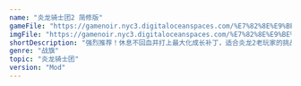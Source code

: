 ```yaml
---
name: "炎龙骑士团2 简修版"
gameFile: "https://gamenoir.nyc3.digitaloceanspaces.com/%E7%82%8E%E9%BE%99%E9%AA%91%E5%A3%AB%E5%9B%A22%E4%BC%91%E6%81%AF%E4%B8%8D%E5%9B%9E%E8%A1%80/fd2-norest.zip"
imgFile: "https://gamenoir.nyc3.digitaloceanspaces.com/%E7%82%8E%E9%BE%99%E9%AA%91%E5%A3%AB%E5%9B%A22%E4%BC%91%E6%81%AF%E4%B8%8D%E5%9B%9E%E8%A1%80/original.webp"
shortDescription: "强烈推荐！休息不回血并打上最大化成长补丁，适合炎龙2老玩家的挑战"
genre: "战旗"
topic: "炎龙骑士团"
version: "Mod"
---
```


